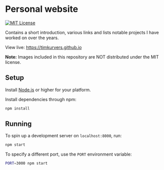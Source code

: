 # Personal website

[![MIT License](https://badgen.net/github/license/timkurvers/timkurvers.github.io)](LICENSE.md)

Contains a short introduction, various links and lists notable projects I have worked on over the years.

View live: https://timkurvers.github.io

**Note:** Images included in this repository are NOT distributed under the MIT license.

## Setup

Install [Node.js] or higher for your platform.

Install dependencies through npm:

```bash
npm install
```

## Running

To spin up a development server on `localhost:8000`, run:

```bash
npm start
```

To specify a different port, use the `PORT` environment variable:

```bash
PORT=3000 npm start
```

[Node.js]: https://nodejs.org/en/

